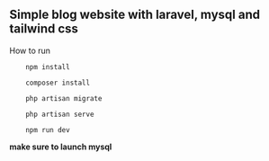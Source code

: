 ## Simple blog website with laravel, mysql and tailwind css

How to run

```
    npm install
```

```
    composer install
```

```
    php artisan migrate
```

```
    php artisan serve
```

```
    npm run dev
```

**make sure to launch mysql**
